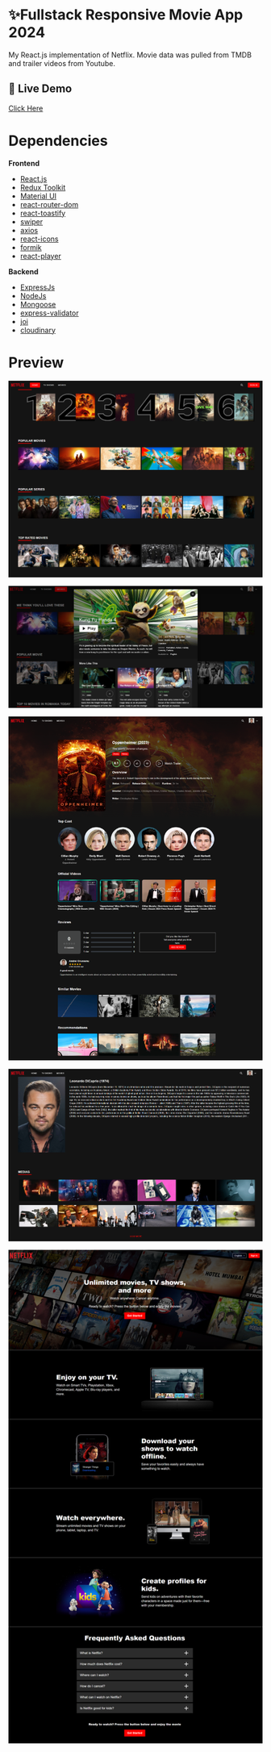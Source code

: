 # ✨Fullstack Responsive Movie App 2024

My React.js implementation of Netflix. Movie data was pulled from TMDB and trailer videos from Youtube.

## 📌 Live Demo

[Click Here](https://netflix-clone-ui-seven.vercel.app)

# Dependencies

**Frontend**

- [React.js](https://reactjs.org/)
- [Redux Toolkit](https://redux-toolkit.js.org/)
- [Material UI](https://mui.com/)
- [react-router-dom](https://reactrouter.com/web/guides/quick-start)
- [react-toastify](https://fkhadra.github.io/react-toastify/introduction)
- [swiper](https://swiperjs.com/)
- [axios](https://www.npmjs.com/package/axios)
- [react-icons](https://react-icons.github.io/react-icons/)
- [formik](https://formik.org/)
- [react-player](https://www.npmjs.com/package/react-player)

**Backend**

- [ExpressJs](https://expressjs.com/)
- [NodeJs](https://nodejs.org/)
- [Mongoose](https://mongoosejs.com/)
- [express-validator](https://express-validator.github.io/docs/)
- [joi](https://joi.dev)
- [cloudinary](https://cloudinary.com/documentation/node_quickstart)

  


# Preview

![Fullstack Responsive Movie App 2024](https://github.com/andreicruceanu/netflix-clone-v2/blob/d38f53d0bb313d2fb3a2dca2b3943a047d5dc1e5/client/src/assets/preview/HomePage.png)



!["Fullstack Responsive Movie Website 2022"](https://github.com/andreicruceanu/netflix-clone-v2/blob/7b6c88a11c37be521a58027e2fa9dafd49ba5a14/client/src/assets/preview/Modal.png)


!["Fullstack Responsive Movie App 2024"](https://github.com/andreicruceanu/netflix-clone-v2/blob/7b6c88a11c37be521a58027e2fa9dafd49ba5a14/client/src/assets/preview/MoviePage.png)



!["Fullstack Responsive Movie App 2024"](https://github.com/andreicruceanu/netflix-clone-v2/blob/7b6c88a11c37be521a58027e2fa9dafd49ba5a14/client/src/assets/preview/ActorDetails.png)


!["Fullstack Responsive Movie App 2024"](https://github.com/andreicruceanu/netflix-clone-v2/blob/7b6c88a11c37be521a58027e2fa9dafd49ba5a14/client/src/assets/preview/FirstPage.png)





